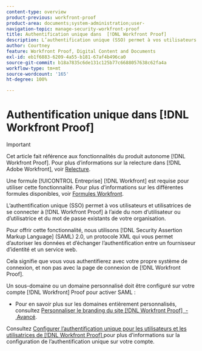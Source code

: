 ```yaml
---
content-type: overview
product-previous: workfront-proof
product-area: documents;system-administration;user-
navigation-topic: manage-security-workfront-proof
title: Authentification unique dans  [!DNL Workfront Proof]
description: L’authentification unique (SSO) permet à vos utilisateurs et utilisatrices de se connecter à  [!DNL Workfront Proof]  à l’aide du nom d’utilisateur ou d’utilisatrice et du mot de passe existants de votre organisation.
author: Courtney
feature: Workfront Proof, Digital Content and Documents
exl-id: eb1f6883-6209-4a55-b181-67af4b496ca0
source-git-commit: b18a7835c6de131c125b77c6688057638c62fa4a
workflow-type: tm+mt
source-wordcount: '165'
ht-degree: 100%

---
```


# Authentification unique dans [!DNL Workfront Proof]

>[!IMPORTANT]
>
>Cet article fait référence aux fonctionnalités du produit autonome [!DNL Workfront Proof]. Pour plus d’informations sur la relecture dans [!DNL Adobe Workfront], voir [Relecture](../../../review-and-approve-work/proofing/proofing.md).

Une formule [!UICONTROL Entreprise] [!DNL Workfront] est requise pour utiliser cette fonctionnalité. Pour plus d’informations sur les différentes formules disponibles, voir [Formules Workfront](https://business.adobe.com/fr/products/workfront/pricing.html).

L’authentification unique (SSO) permet à vos utilisateurs et utilisatrices de se connecter à [!DNL Workfront Proof] à l’aide du nom d’utilisateur ou d’utilisatrice et du mot de passe existants de votre organisation.

Pour offrir cette fonctionnalité, nous utilisons [!DNL Security Assertion Markup Language] (SAML) 2.0, un protocole XML qui vous permet d’autoriser les données et d’échanger l’authentification entre un fournisseur d’identité et un service web.

Cela signifie que vous vous authentifierez avec votre propre système de connexion, et non pas avec la page de connexion de [!DNL Workfront Proof].

Un sous-domaine ou un domaine personnalisé doit être configuré sur votre compte [!DNL Workfront] Proof pour activer SAML :

<!--* Custom sub-domains are free to set up. See our [Configure a branded domain in Workfront Proof](../../../workfront-proof/wp-acct-admin/branding/configure-branded-domain-in-wp.md) for more information.-->
* Pour en savoir plus sur les domaines entièrement personnalisés, consultez [Personnaliser le branding du site [!DNL Workfront Proof]  - Avancé](../../../workfront-proof/wp-acct-admin/branding/brand-wp-site-advanced.md).

Consultez [Configurer l’authentification unique pour les utilisateurs et les utilisatrices de  [!DNL Workfront Proof] ](../../../workfront-proof/wp-acct-admin/account-settings/configure-sso-for-wp-users.md) pour plus d’informations sur la configuration de l’authentification unique sur votre compte.
